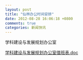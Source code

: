 ```yaml
---
layout: post
title: "仙林办公时间安排"
date: 2012-08-28 16:06:18 +0800
comments: true
categories: 新闻快讯
---
```


学科建设与发展规划办公室

[学科建设与发展规划办公室值班表.doc](../../downloads/201282812420604.doc)

